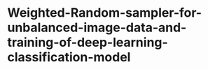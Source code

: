 # Weighted-Random-sampler-for-unbalanced-image-data-and-training-of-deep-learning-classification-model